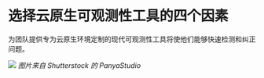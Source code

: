 # 选择云原生可观测性工具的四个因素

为团队提供专为云原生环境定制的现代可观测性工具将使他们能够快速检测和纠正问题。

![](https://cdn.thenewstack.io/media/2023/08/7d3bcd6e-observing-1024x683.jpg)
*图片来自 Shutterstock 的 PanyaStudio*


